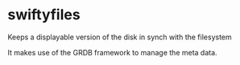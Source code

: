 # swiftyfiles
Keeps a displayable version of the disk in synch with the filesystem

It makes use of the GRDB framework to manage the meta data.



